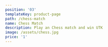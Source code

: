 ```yaml
---
position: '03'
templateKey: product-page
path: /chess-match
name: Chess Match
description: Play an Chess match and win UTK
image: /assets/chess.jpg
price: '1'
---
```


